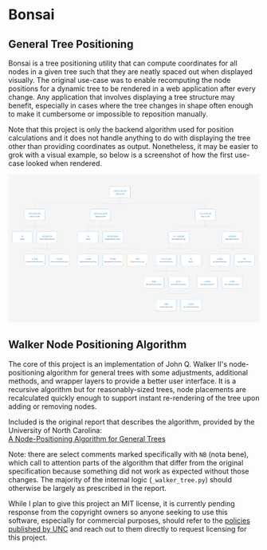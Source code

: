 # Bonsai

## General Tree Positioning

Bonsai is a tree positioning utility that can compute coordinates for all nodes in a given tree such
that they are neatly spaced out when displayed visually. The original use-case was to
enable recomputing the node positions for a dynamic tree to be rendered in a web application after every change.
Any application that involves displaying a tree structure may benefit, especially in cases where the
tree changes in shape often enough to make it cumbersome or impossible to reposition manually.

Note that this project is only the backend algorithm used for position calculations and it does not
handle anything to do with displaying the tree other than providing coordinates as output.
Nonetheless, it may be easier to grok with a visual example, so below is a screenshot of how the first
use-case looked when rendered.

![Bonsai Metric Tree Example](bonsai_example_big.png)

## Walker Node Positioning Algorithm

The core of this project is an implementation of John Q. Walker II's node-positioning algorithm for
general trees with some adjustments, additional methods, and wrapper layers to provide a better user
interface. It is a recursive algorithm but for reasonably-sized trees, node placements are
recalculated quickly enough to support instant re-rendering of the tree upon adding or removing
nodes.

Included is the original report that describes the algorithm, provided by the University of North
Carolina:\
<a href="89-034.pdf" target="_blank">A Node-Positioning Algorithm for General Trees</a>

Note: there are select comments marked specifically with `NB` (nota bene), which call to attention
parts of the algorithm that differ from the original specification because something did not work as
expected without those changes. The majority of the internal logic (`_walker_tree.py`) should
otherwise be largely as prescribed in the report.

While I plan to give this project an MIT license, it is currently pending response from the
copyright owners so anyone seeking to use this software, especially for commercial purposes, should
refer to the <a href="https://policies.unc.edu/TDClient/2833/Portal/KB/ArticleDet?ID=132138"
target="_blank">policies published by UNC</a> and reach out to them directly to request licensing
for this project.
